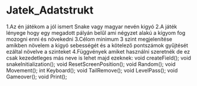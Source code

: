 # Jatek_Adatstrukt

1.Az én játékom a jól ismert Snake vagy magyar nevén kigyó
2.A játék lényege hogy egy megadott pályán belűl ami négyzet alakú a kígyom fog mozogni enni és növekedni
3.Célom minimum 3 szint megjelenítése amikben növelem a kigyó sebességét  és a kötelező pontszámok gyűjtését ezáltal növelve a szinteket
4.Függvények amiket használni szeretnék de ez csak kezedetleges más neve is lehet majd ezeknek:
void createField();
void snakeInitialization();
void ResetScreenPosition();
void Random();
void Movement();
int Keyboard();
void TailRemove();
void LevelPass();
void Gameover();
void Print();
